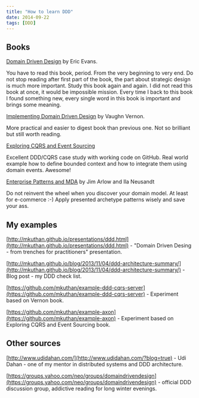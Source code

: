 ```yaml
---
title: "How to learn DDD"
date: 2014-09-22
tags: [DDD]
---
```


## Books

[Domain Driven Design](https:///show/179133.Domain_Driven_Designwww.goodreads.com/book) by Eric Evans. 

You have to read this book, period. From the very beginning to very end. 
Do not stop reading after first part of the book, the part about strategic design is much more important.
Study this book again and again. I did not read this book at once, it would be impossible mission. 
Every time I back to this book I found something new, every single word in this book is important and brings some meaning.

[Implementing Domain Driven Design](https://www.goodreads.com/book/show/15756865-implementing-domain-driven-design) by Vaughn Vernon.

More practical and easier to digest book than previous one. Not so brilliant but still worth reading.

[Exploring CQRS and Event Sourcing](https://www.goodreads.com/book/show/19086899-exploring-cqrs-and-event-sourcing)

Excellent DDD/CQRS case study with working code on GitHub. 
Real world example how to define bounded context and how to integrate them using domain events.
Awesome!

[Enterprise Patterns and MDA](https://www.goodreads.com/book/show/434826.Enterprise_Patterns_and_MDA) by Jim Arlow and Ila Neusandt

Do not reinvent the wheel when you discover your domain model. At least for e-commerce :-) 
Apply presented archetype patterns wisely and save your ass. 

## My examples

[http://mkuthan.github.io/presentations/ddd.html](http://mkuthan.github.io/presentations/ddd.html) - "Domain Driven Desing - from trenches for practitioners" presentation.

[http://mkuthan.github.io/blog/2013/11/04/ddd-architecture-summary/](http://mkuthan.github.io/blog/2013/11/04/ddd-architecture-summary/) - Blog post - my DDD check list.

[https://github.com/mkuthan/example-ddd-cqrs-server](https://github.com/mkuthan/example-ddd-cqrs-server) - Experiment based on Vernon book.

[https://github.com/mkuthan/example-axon](https://github.com/mkuthan/example-axon) - Experiment based on Exploring CQRS and Event Sourcing book.

## Other sources

[http://www.udidahan.com/](http://www.udidahan.com/?blog=true) - Udi Dahan - one of my mentor in distributed systems and DDD architecture.

[https://groups.yahoo.com/neo/groups/domaindrivendesign](https://groups.yahoo.com/neo/groups/domaindrivendesign) - official DDD discussion group, addictive reading for long winter evenings.
